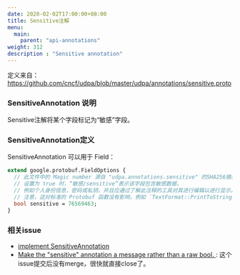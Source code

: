 ```yaml
---
date: 2020-02-02T17:00:00+08:00
title: Sensitive注解
menu:
  main:
    parent: "api-annotations"
weight: 312
description : "Sensitive annotation"
---
```


定义来自：https://github.com/cncf/udpa/blob/master/udpa/annotations/sensitive.proto

### SensitiveAnnotation 说明

Sensitive注解将某个字段标记为“敏感”字段。

### SensitiveAnnotation定义

SensitiveAnnotation 可以用于 Field：

```protobuf
extend google.protobuf.FieldOptions {
  // 此文件中的 Magic number 源自 "udpa.annotations.sensitive" 的SHA256摘要的前28位。
  // 设置为 true 时，“敏感/sensitive”表示该字段包含敏感数据，
  // 例如个人身份信息，密码或私钥，并且应通过了解此注释的工具对其进行编辑以进行显示。 
  // 注意，这对标准的 Protobuf 函数没有影响，例如 `TextFormat::PrintToString` 。
  bool sensitive = 76569463;
}
```

### 相关issue

- [implement SensitiveAnnotation](https://github.com/cncf/udpa/pull/17)
- [Make the "sensitive" annotation a message rather than a raw bool. ](https://github.com/cncf/udpa/pull/18): 这个issue提交后没有merge，很快就直接close了。



